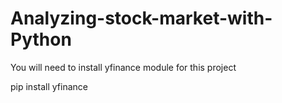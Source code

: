 # Analyzing-stock-market-with-Python

You will need to install yfinance module for this project

pip install yfinance
